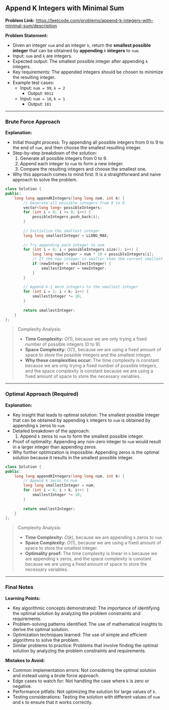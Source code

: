 ## Append K Integers with Minimal Sum

**Problem Link:** https://leetcode.com/problems/append-k-integers-with-minimal-sum/description

**Problem Statement:**
- Given an integer `num` and an integer `k`, return the **smallest possible integer** that can be obtained by **appending** `k` **integers** to `num`.
- Input: `num` and `k` are integers.
- Expected output: The smallest possible integer after appending `k` integers.
- Key requirements: The appended integers should be chosen to minimize the resulting integer.
- Example test cases:
  - Input: `num = 99`, `k = 2`
    - Output: `9911`
  - Input: `num = 10`, `k = 1`
    - Output: `101`

---

### Brute Force Approach

**Explanation:**
- Initial thought process: Try appending all possible integers from 0 to 9 to the end of `num`, and then choose the smallest resulting integer.
- Step-by-step breakdown of the solution:
  1. Generate all possible integers from 0 to 9.
  2. Append each integer to `num` to form a new integer.
  3. Compare the resulting integers and choose the smallest one.
- Why this approach comes to mind first: It is a straightforward and naive approach to solve the problem.

```cpp
class Solution {
public:
    long long appendKIntegers(long long num, int k) {
        // Generate all possible integers from 0 to 9
        vector<long long> possibleIntegers;
        for (int i = 0; i <= 9; i++) {
            possibleIntegers.push_back(i);
        }
        
        // Initialize the smallest integer
        long long smallestInteger = LLONG_MAX;
        
        // Try appending each integer to num
        for (int i = 0; i < possibleIntegers.size(); i++) {
            long long newInteger = num * 10 + possibleIntegers[i];
            // If the new integer is smaller than the current smallest integer, update it
            if (newInteger < smallestInteger) {
                smallestInteger = newInteger;
            }
        }
        
        // Append k-1 more integers to the smallest integer
        for (int i = 1; i < k; i++) {
            smallestInteger *= 10;
        }
        
        return smallestInteger;
    }
};
```

> Complexity Analysis:
> - **Time Complexity:** $O(1)$, because we are only trying a fixed number of possible integers (0 to 9).
> - **Space Complexity:** $O(1)$, because we are using a fixed amount of space to store the possible integers and the smallest integer.
> - **Why these complexities occur:** The time complexity is constant because we are only trying a fixed number of possible integers, and the space complexity is constant because we are using a fixed amount of space to store the necessary variables.

---

### Optimal Approach (Required)

**Explanation:**
- Key insight that leads to optimal solution: The smallest possible integer that can be obtained by appending `k` integers to `num` is obtained by appending `k` zeros to `num`.
- Detailed breakdown of the approach:
  1. Append `k` zeros to `num` to form the smallest possible integer.
- Proof of optimality: Appending any non-zero integer to `num` would result in a larger integer than appending zeros.
- Why further optimization is impossible: Appending zeros is the optimal solution because it results in the smallest possible integer.

```cpp
class Solution {
public:
    long long appendKIntegers(long long num, int k) {
        // Append k zeros to num
        long long smallestInteger = num;
        for (int i = 0; i < k; i++) {
            smallestInteger *= 10;
        }
        
        return smallestInteger;
    }
};
```

> Complexity Analysis:
> - **Time Complexity:** $O(k)$, because we are appending `k` zeros to `num`.
> - **Space Complexity:** $O(1)$, because we are using a fixed amount of space to store the smallest integer.
> - **Optimality proof:** The time complexity is linear in `k` because we are appending `k` zeros, and the space complexity is constant because we are using a fixed amount of space to store the necessary variables.

---

### Final Notes

**Learning Points:**
- Key algorithmic concepts demonstrated: The importance of identifying the optimal solution by analyzing the problem constraints and requirements.
- Problem-solving patterns identified: The use of mathematical insights to derive the optimal solution.
- Optimization techniques learned: The use of simple and efficient algorithms to solve the problem.
- Similar problems to practice: Problems that involve finding the optimal solution by analyzing the problem constraints and requirements.

**Mistakes to Avoid:**
- Common implementation errors: Not considering the optimal solution and instead using a brute force approach.
- Edge cases to watch for: Not handling the case where `k` is zero or negative.
- Performance pitfalls: Not optimizing the solution for large values of `k`.
- Testing considerations: Testing the solution with different values of `num` and `k` to ensure that it works correctly.